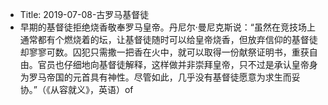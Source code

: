 - Title: 2019-07-08-古罗马基督徒
- 早期的基督徒拒绝烧香敬奉罗马皇帝。丹尼尔·曼尼克斯说：“虽然在竞技场上通常都有个燃烧着的坛，让基督徒随时可以给皇帝烧香，但放弃信仰的基督徒却寥寥可数。囚犯只需撒一把香在火中，就可以取得一份献祭证明书，重获自由。官员也仔细地向基督徒解释，这样做并非崇拜皇帝，只不过是承认皇帝身为罗马帝国的元首具有神性。尽管如此，几乎没有基督徒愿意为求生而妥协。”（《从容就义》，英语）of
